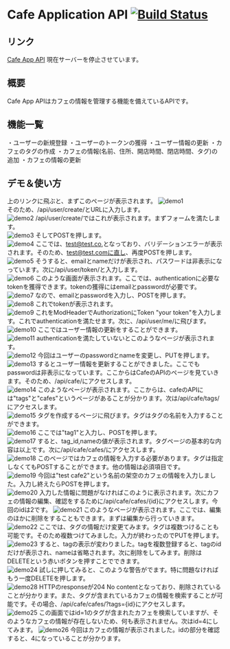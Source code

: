 # Cafe Application API [![Build Status](https://travis-ci.org/kimuson13/cafe-api-application.svg?branch=master)](https://travis-ci.org/kimuson13/cafe-api-application)
## リンク
[Cafe App API](http://54.64.23.118:8000)
現在サーバーを停止させています。
## 概要
Cafe App APIはカフェの情報を管理する機能を備えているAPIです。
## 機能一覧
・ユーザーの新規登録
・ユーザーのトークンの獲得
・ユーザー情報の更新
・カフェのタグの作成
・カフェの情報(名前、住所、開店時間、閉店時間、タグ)の追加
・カフェの情報の更新
## デモ＆使い方
上のリンクに飛ぶと、まずこのページが表示されます。
![demo1](https://user-images.githubusercontent.com/73643164/109083514-6540de00-7749-11eb-8db0-269889e2ede6.png)  
そのため、/api/user/create/とURLに入力します。  
![demo2](https://user-images.githubusercontent.com/73643164/109083695-bcdf4980-7749-11eb-9edc-2eb557bef223.png)
/api/user/create/ではこれが表示されます。まずフォームを満たします。  
![demo3](https://user-images.githubusercontent.com/73643164/109083783-e6987080-7749-11eb-9400-f36f9658a379.png)
そしてPOSTを押します。  
![demo4](https://user-images.githubusercontent.com/73643164/109083905-22cbd100-774a-11eb-9096-4fbe28428666.png)
ここでは、test@test.co,となっており、バリデーションエラーが表示されます。そのため、test@test.comに直し、再度POSTを押します。  
![demo5](https://user-images.githubusercontent.com/73643164/109084293-daf97980-774a-11eb-940c-9f850603595b.png)
そうすると、emailとnameだけが表示され、パスワードは非表示になっています。次に/api/user/token/と入力します。  
![demo6](https://user-images.githubusercontent.com/73643164/109084596-68d56480-774b-11eb-8131-9a416043157c.png)
このような画面が表示されます。ここでは、authenticationに必要なtokenを獲得できます。tokenの獲得にはemailとpasswordが必要です。  
![demo7](https://user-images.githubusercontent.com/73643164/109084918-0466d500-774c-11eb-847f-9a9050a98bcc.png)
なので、emailとpasswordを入力し、POSTを押します。  
![demo8](https://user-images.githubusercontent.com/73643164/109085087-56a7f600-774c-11eb-87fa-a6f11cb61f8d.png)
これでtokenが表示されます。  
![demo9](https://user-images.githubusercontent.com/73643164/109085128-6f181080-774c-11eb-93e6-e4844db7d472.png)
これをModHeaderでAuthorizationにToken "your token"を入力します。これでauthenticationを満たせます。次に、/api/user/me/に飛びます。  
![demo10](https://user-images.githubusercontent.com/73643164/109085381-e0f05a00-774c-11eb-967d-34a2a96ad5ab.png)
ここではユーザー情報の更新をすることができます。  
![demo11](https://user-images.githubusercontent.com/73643164/109103796-c202bf80-776e-11eb-9b05-0ccebcbbdf15.png)
authenticationを満たしていないとこのようなページが表示されます。  
![demo12](https://user-images.githubusercontent.com/73643164/109104327-20c83900-776f-11eb-9786-a8d00f266b73.png)
今回はユーザーのpasswordとnameを変更し、PUTを押します。  
![demo13](https://user-images.githubusercontent.com/73643164/109104409-41908e80-776f-11eb-8ffb-6fa0bfd02ead.png)
するとユーザー情報を更新することができました。ここでもpasswordは非表示になっています。ここからはCafeのAPIのページを見ていきます。そのため、/api/cafe/にアクセスします。  
![demo14](https://user-images.githubusercontent.com/73643164/109104574-90d6bf00-776f-11eb-836c-a0503b99906f.png)
このようなページが表示されます。ここからは、cafeのAPIには"tags"と"cafes"というページがあることが分かります。次は/api/cafe/tags/にアクセスします。  
![demo15](https://user-images.githubusercontent.com/73643164/109104671-bcf24000-776f-11eb-825f-1e9143a43cdc.png)
タグを作成するページに飛びます。タグはタグの名前を入力することができます。  
![demo16](https://user-images.githubusercontent.com/73643164/109105066-89fc7c00-7770-11eb-8afe-6703ba3d3062.png)
ここでは"tag1"と入力し、POSTを押します。  
![demo17](https://user-images.githubusercontent.com/73643164/109105163-b0221c00-7770-11eb-8c82-3fd3dbf29447.png)
すると、tag_id,nameの値が表示されます。タグページの基本的な内容は以上です。次に/api/cafe/cafes/にアクセスします。  
![demo18](https://user-images.githubusercontent.com/73643164/109105321-098a4b00-7771-11eb-88cb-f087f1739732.png)
このページではカフェの情報を入力する必要があります。タグは指定しなくてもPOSTすることができます。他の情報は必須項目です。  
![demo19](https://user-images.githubusercontent.com/73643164/109105625-a816ac00-7771-11eb-8dd3-a0c1baa2fa85.png)
今回は"test cafe2"という名前の架空のカフェの情報を入力しました。入力し終えたらPOSTを押します。  
![demo20](https://user-images.githubusercontent.com/73643164/109105716-d5fbf080-7771-11eb-9bcd-355b8b20d37e.png)
入力した情報に問題がなければこのように表示されます。次にカフェの情報の編集、確認をするために/api/cafe/cafes/{id}にアクセスします。今回のidは2です。
![demo21](https://user-images.githubusercontent.com/73643164/109105918-25dab780-7772-11eb-8ac9-5a2eb4f514d5.png)
このようなページが表示されます。ここでは、編集のほかに削除をすることもできます。まずは編集から行っていきます。  
![demo22](https://user-images.githubusercontent.com/73643164/109106023-56225600-7772-11eb-8d0d-43bf4c92564f.png)
ここでは、タグの情報だけ変更てみます。タグは複数つけることも可能です。そのため複数つけてみました。入力が終わったのでPUTを押します。  
![demo23](https://user-images.githubusercontent.com/73643164/109106115-8669f480-7772-11eb-9c0e-06fec07063f4.png)
すると、tagの表示が変わりました。tagを複数登録すると、tagのidだけが表示され、nameは省略されます。次に削除をしてみます。削除はDELETEという赤いボタンを押すことでできます。  
![demo24](https://user-images.githubusercontent.com/73643164/109106412-10b25880-7773-11eb-8837-2d3c9d514aa7.png)
試しに押してみると、このような警告がでます。特に問題なければもう一度DELETEを押します。  
![demo28](https://user-images.githubusercontent.com/73643164/109118147-4ca2e900-7786-11eb-943c-a63f067c0aea.png)
HTTPのresponseが204 No contentとなっており、削除されていることが分かります。また、タグが含まれているカフェの情報を検索することが可能です。その場合、/api/cafe/cafes/?tags={id}にアクセスします。  
![demo25](https://user-images.githubusercontent.com/73643164/109106501-38092580-7773-11eb-839c-14c5f51ff946.png)
この画面ではid=1のタグが含まれたカフェを検索していますが、そのようなカフェの情報が存在しないため、何も表示されません。次はid=4にしてみます。 
![demo26](https://user-images.githubusercontent.com/73643164/109118805-2598e700-7787-11eb-8eb8-53303058e729.png)
今回はカフェの情報が表示されました。idの部分を確認すると、4になっていることが分かります。

